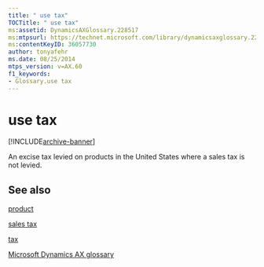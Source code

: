 ```yaml
---
title: " use tax"
TOCTitle: " use tax"
ms:assetid: DynamicsAXGlossary.228517
ms:mtpsurl: https://technet.microsoft.com/library/dynamicsaxglossary.228517(v=AX.60)
ms:contentKeyID: 36057730
author: tonyafehr
ms.date: 08/25/2014
mtps_version: v=AX.60
f1_keywords:
- Glossary.use tax
---
```


# use tax


[!INCLUDE[archive-banner](includes/archive-banner.md)]

An excise tax levied on products in the United States where a sales tax is not levied.

## See also

[product](product.md)

[sales tax](sales-tax.md)

[tax](tax.md)

[Microsoft Dynamics AX glossary](glossary/microsoft-dynamics-ax-glossary.md)

  


